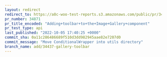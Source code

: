 ```yaml
---
layout: redirect
redirect_to: https://a8c-woo-test-reports.s3.amazonaws.com/public/pr/34871/api/index.html
pr_number: 34871
pr_title_encoded: "Adding+toolbar+to+the+Image+Gallery+component"
pr_test_type: api
last_published: "2022-10-05 17:40:25 +0000"
commit_sha: 0a11c286486689f510d3dd982945aae82e7207d0
commit_message: "Move ConditionalWrapper into utils directory"
branch_name: add/34437-gallery-toolbar
---
```

